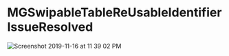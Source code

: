 # MGSwipableTableReUsableIdentifierIssueResolved

![Screenshot 2019-11-16 at 11 39 02 PM](https://user-images.githubusercontent.com/38103919/68997255-62aad400-08ca-11ea-8ef0-23ed6cd00a20.png)

